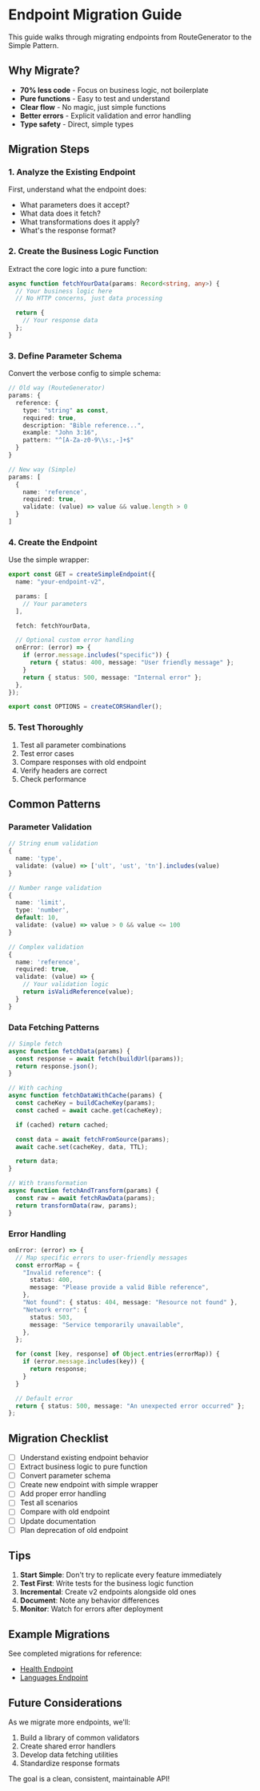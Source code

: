 # Endpoint Migration Guide

This guide walks through migrating endpoints from RouteGenerator to the Simple Pattern.

## Why Migrate?

- **70% less code** - Focus on business logic, not boilerplate
- **Pure functions** - Easy to test and understand
- **Clear flow** - No magic, just simple functions
- **Better errors** - Explicit validation and error handling
- **Type safety** - Direct, simple types

## Migration Steps

### 1. Analyze the Existing Endpoint

First, understand what the endpoint does:

- What parameters does it accept?
- What data does it fetch?
- What transformations does it apply?
- What's the response format?

### 2. Create the Business Logic Function

Extract the core logic into a pure function:

```typescript
async function fetchYourData(params: Record<string, any>) {
  // Your business logic here
  // No HTTP concerns, just data processing

  return {
    // Your response data
  };
}
```

### 3. Define Parameter Schema

Convert the verbose config to simple schema:

```typescript
// Old way (RouteGenerator)
params: {
  reference: {
    type: "string" as const,
    required: true,
    description: "Bible reference...",
    example: "John 3:16",
    pattern: "^[A-Za-z0-9\\s:,-]+$"
  }
}

// New way (Simple)
params: [
  {
    name: 'reference',
    required: true,
    validate: (value) => value && value.length > 0
  }
]
```

### 4. Create the Endpoint

Use the simple wrapper:

```typescript
export const GET = createSimpleEndpoint({
  name: "your-endpoint-v2",

  params: [
    // Your parameters
  ],

  fetch: fetchYourData,

  // Optional custom error handling
  onError: (error) => {
    if (error.message.includes("specific")) {
      return { status: 400, message: "User friendly message" };
    }
    return { status: 500, message: "Internal error" };
  },
});

export const OPTIONS = createCORSHandler();
```

### 5. Test Thoroughly

1. Test all parameter combinations
2. Test error cases
3. Compare responses with old endpoint
4. Verify headers are correct
5. Check performance

## Common Patterns

### Parameter Validation

```typescript
// String enum validation
{
  name: 'type',
  validate: (value) => ['ult', 'ust', 'tn'].includes(value)
}

// Number range validation
{
  name: 'limit',
  type: 'number',
  default: 10,
  validate: (value) => value > 0 && value <= 100
}

// Complex validation
{
  name: 'reference',
  required: true,
  validate: (value) => {
    // Your validation logic
    return isValidReference(value);
  }
}
```

### Data Fetching Patterns

```typescript
// Simple fetch
async function fetchData(params) {
  const response = await fetch(buildUrl(params));
  return response.json();
}

// With caching
async function fetchDataWithCache(params) {
  const cacheKey = buildCacheKey(params);
  const cached = await cache.get(cacheKey);

  if (cached) return cached;

  const data = await fetchFromSource(params);
  await cache.set(cacheKey, data, TTL);

  return data;
}

// With transformation
async function fetchAndTransform(params) {
  const raw = await fetchRawData(params);
  return transformData(raw, params);
}
```

### Error Handling

```typescript
onError: (error) => {
  // Map specific errors to user-friendly messages
  const errorMap = {
    "Invalid reference": {
      status: 400,
      message: "Please provide a valid Bible reference",
    },
    "Not found": { status: 404, message: "Resource not found" },
    "Network error": {
      status: 503,
      message: "Service temporarily unavailable",
    },
  };

  for (const [key, response] of Object.entries(errorMap)) {
    if (error.message.includes(key)) {
      return response;
    }
  }

  // Default error
  return { status: 500, message: "An unexpected error occurred" };
};
```

## Migration Checklist

- [ ] Understand existing endpoint behavior
- [ ] Extract business logic to pure function
- [ ] Convert parameter schema
- [ ] Create new endpoint with simple wrapper
- [ ] Add proper error handling
- [ ] Test all scenarios
- [ ] Compare with old endpoint
- [ ] Update documentation
- [ ] Plan deprecation of old endpoint

## Tips

1. **Start Simple**: Don't try to replicate every feature immediately
2. **Test First**: Write tests for the business logic function
3. **Incremental**: Create v2 endpoints alongside old ones
4. **Document**: Note any behavior differences
5. **Monitor**: Watch for errors after deployment

## Example Migrations

See completed migrations for reference:

- [Health Endpoint](./HEALTH_ENDPOINT_COMPARISON.md)
- [Languages Endpoint](./LANGUAGES_ENDPOINT_COMPARISON.md)

## Future Considerations

As we migrate more endpoints, we'll:

1. Build a library of common validators
2. Create shared error handlers
3. Develop data fetching utilities
4. Standardize response formats

The goal is a clean, consistent, maintainable API!

